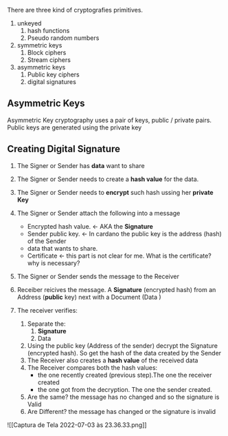 There are three kind of cryptografies primitives.

1. unkeyed
	1. hash functions
	2. Pseudo random numbers
2. symmetric keys
	1. Block ciphers
	2. Stream ciphers
3. asymmetric keys
	1. Public key ciphers
	2. digital signatures

## Asymmetric Keys
Asymmetric Key cryptography uses a pair of keys, public / private pairs.
Public keys are generated using the private key

## Creating Digital Signature
1. The Signer or Sender has **data** want to share
2. The Signer or Sender needs to create a **hash value** for the data.
3. The Signer or Sender needs to **encrypt** such hash ussing her **private Key**
4. The Signer or Sender attach the following into a message
	- Encrypted hash value. <- AKA the **Signature**
	- Sender public key. <- In cardano the public key is the address (hash) of the Sender
	- data that wants to share.
	- Certificate <- this part is not clear for me. What is the certificate? why is necessary? 
5. The Signer or Sender sends  the message to the Receiver

6. Receiber reicives the message. A **Signature** (encrypted hash) from an Address (**public** key) next with a Document (Data )
7. The receiver verifies:
	1. Separate the:
		1. **Signature**
		2. Data
	2. Using the public key (Address of the sender) decrypt the Signature (encrypted hash). So get the hash of the data created by the Sender
	3. The Receiver also creates a **hash value** of the received data
	4. The Receiver compares both the hash values:
		- the one recently created (previous step).The one the receiver created 
		- the one got from the decryption. The one the sender created.
	5. Are the same? the message has no changed and so the signature is Valid
	6. Are Different? the message has changed or the signature is invalid

![[Captura de Tela 2022-07-03 às 23.36.33.png]]